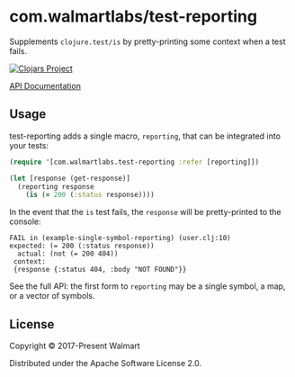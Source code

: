 # com.walmartlabs/test-reporting

Supplements `clojure.test/is` by pretty-printing some context when a test fails.

[![Clojars Project](https://img.shields.io/clojars/v/com.walmartlabs/test-reporting.svg)](https://clojars.org/com.walmartlabs/test-reporting)

[API Documentation](http://walmartlabs.github.io/apidocs/test-reporting/)

## Usage

test-reporting adds a single macro, `reporting`, that can be integrated into
your tests:

```clj
(require '[com.walmartlabs.test-reporting :refer [reporting]])

(let [response (get-response)]
  (reporting response
    (is (= 200 (:status response))))
```

In the event that the `is` test fails, the `response` will be pretty-printed to the console:

```
FAIL in (example-single-symbol-reporting) (user.clj:10)
expected: (= 200 (:status response))
  actual: (not (= 200 404))
 context:
 {response {:status 404, :body "NOT FOUND"}}
```


See the full API: the first form to `reporting` may be a single symbol, a map, or a vector of symbols.

## License

Copyright © 2017-Present Walmart

Distributed under the Apache Software License 2.0.


